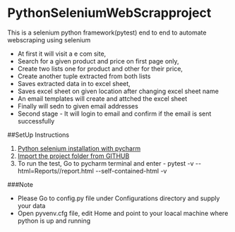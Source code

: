# PythonSeleniumWebScrapproject
This is a selenium python framework(pytest) end to end to automate webscraping using selenium
* At first it will visit a e com site, 
* Search for a given product and price on first page only, 
* Create two lists one for product and other for their price,
* Create another tuple extracted from both lists
* Saves extracted data in to excel sheet,
* Saves  excel sheet on given location after changing excel sheet name 
* An email templates will create and attched the excel sheet
* Finally will sedn to given email addresses
* Second stage - It will login to email and confirm if the email is sent successfully

##SetUp Instructions
1. [Python selenium installation with pycharm](https://www.javatpoint.com/selenium-python)
2. [Import the project folder from GITHUB](https://stackoverflow.com/questions/41023928/import-github-repository-to-pycharm)
3. To run the test, Go to pycharm terminal and enter - pytest -v --html=Reports//report.html --self-contained-html  -v

###Note
* Please Go to config.py file under Configurations directory and supply your data
* Open pyvenv.cfg file, edit Home and point to your loacal machine where python is up and running
